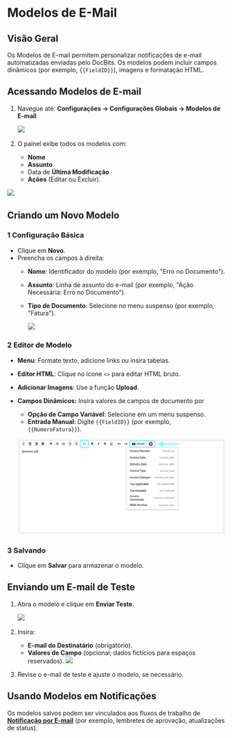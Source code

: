 # Modelos de E-Mail

## **Visão Geral**

Os Modelos de E-mail permitem personalizar notificações de e-mail automatizadas enviadas pelo DocBits. Os modelos podem incluir campos dinâmicos (por exemplo, `{{FieldID}}`), imagens e formatação HTML.

## **Acessando Modelos de E-mail**

1.  Navegue até: **Configurações → Configurações Globais → Modelos de E-mail**

    ![](https://docs.docbits.com/~gitbook/image?url=https%3A%2F%2F578966019-files.gitbook.io%2F%7E%2Ffiles%2Fv0%2Fb%2Fgitbook-x-prod.appspot.com%2Fo%2Fspaces%252FT2n2w4uDCJvv7CJ5zrdk%252Fuploads%252FWzjaI1Jinpw0PQHCuwM0%252Fimage.png%3Falt%3Dmedia%26token%3D21f7af41-6ebe-4e25-952f-9ae0b11cade2\&width=768\&dpr=4\&quality=100\&sign=ae789081\&sv=2)
2. O painel exibe todos os modelos com:
   * **Nome**
   * **Assunto**
   * Data de **Última Modificação**
   * **Ações** (Editar ou Excluir).

![](https://docs.docbits.com/~gitbook/image?url=https%3A%2F%2F578966019-files.gitbook.io%2F%7E%2Ffiles%2Fv0%2Fb%2Fgitbook-x-prod.appspot.com%2Fo%2Fspaces%252FT2n2w4uDCJvv7CJ5zrdk%252Fuploads%252FENN4zipGg75mpi2OooPP%252Fimage.png%3Falt%3Dmedia%26token%3Ddff6d8a8-e5b3-4e52-bee1-e311daba7b64\&width=768\&dpr=4\&quality=100\&sign=4202a84f\&sv=2)

## **Criando um Novo Modelo**

### **1 Configuração Básica**

* Clique em **Novo**.
* Preencha os campos à direita:
  * **Nome**: Identificador do modelo (por exemplo, "Erro no Documento").
  * **Assunto**: Linha de assunto do e-mail (por exemplo, "Ação Necessária: Erro no Documento").
  *   **Tipo de Documento**: Selecione no menu suspenso (por exemplo, "Fatura").

      ![](https://docs.docbits.com/~gitbook/image?url=https%3A%2F%2F578966019-files.gitbook.io%2F%7E%2Ffiles%2Fv0%2Fb%2Fgitbook-x-prod.appspot.com%2Fo%2Fspaces%252FT2n2w4uDCJvv7CJ5zrdk%252Fuploads%252FXzmfZBIoyoDS7tTz1qo4%252Fimage.png%3Falt%3Dmedia%26token%3D24547984-2406-41b5-95d6-0f7f45e06258\&width=768\&dpr=4\&quality=100\&sign=f7aa9b89\&sv=2)

### **2 Editor de Modelo**

* **Menu**: Formate texto, adicione links ou insira tabelas.
* **Editor HTML**: Clique no ícone `<>` para editar HTML bruto.
* **Adicionar Imagens**: Use a função **Upload**.
*   **Campos Dinâmicos:** Insira valores de campos de documento por

    * **Opção de Campo Variável**: Selecione em um menu suspenso.
    * **Entrada Manual**: Digite `{{FieldID}}` (por exemplo, `{{NumeroFatura}}`).

    ![](https://raw.githubusercontent.com/Fellow-Consulting-AG/docbits/refs/heads/main/readme/.gitbook/assets/email_templates_4.png)

### **3 Salvando**

* Clique em **Salvar** para armazenar o modelo.

## **Enviando um E-mail de Teste**

1.  Abra o modelo e clique em **Enviar Teste**.

    ![](https://docs.docbits.com/~gitbook/image?url=https%3A%2F%2F578966019-files.gitbook.io%2F%7E%2Ffiles%2Fv0%2Fb%2Fgitbook-x-prod.appspot.com%2Fo%2Fspaces%252FT2n2w4uDCJvv7CJ5zrdk%252Fuploads%252FZTskZNsVfWj6IwBmwoR5%252Fimage.png%3Falt%3Dmedia%26token%3D62229942-2ee7-4d58-833c-eb863b18f2d3\&width=768\&dpr=4\&quality=100\&sign=b804f787\&sv=2)
2. Insira:
   * **E-mail do Destinatário** (obrigatório).
   * **Valores de Campo** (opcional; dados fictícios para espaços reservados). ![](https://docs.docbits.com/~gitbook/image?url=https%3A%2F%2F578966019-files.gitbook.io%2F%7E%2Ffiles%2Fv0%2Fb%2Fgitbook-x-prod.appspot.com%2Fo%2Fspaces%252FT2n2w4uDCJvv7CJ5zrdk%252Fuploads%252FO2yw8EgefTPSCIhxUFH6%252Fimage.png%3Falt%3Dmedia%26token%3D2acc0067-3698-4565-92d8-6c4ddabe497c\&width=300\&dpr=4\&quality=100\&sign=461ae8e7\&sv=2)
3. Revise o e-mail de teste e ajuste o modelo, se necessário.

## **Usando Modelos em Notificações**

Os modelos salvos podem ser vinculados aos fluxos de trabalho de [**Notificação por E-mail**](email-notification/) (por exemplo, lembretes de aprovação, atualizações de status).
